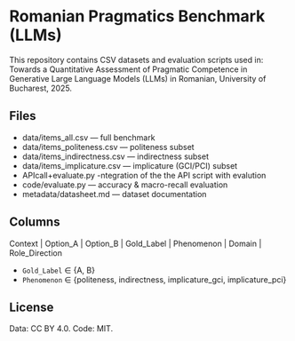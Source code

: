 # Romanian Pragmatics Benchmark (LLMs)

This repository contains CSV datasets and evaluation scripts used in:
Towards a Quantitative Assessment of Pragmatic Competence in Generative Large Language Models (LLMs) in Romanian, University of Bucharest, 2025.

## Files
- data/items_all.csv — full benchmark
- data/items_politeness.csv — politeness subset
- data/items_indirectness.csv — indirectness subset
- data/items_implicature.csv — implicature (GCI/PCI) subset
- APIcall+evaluate.py -ntegration of the the API script with evalution
- code/evaluate.py — accuracy & macro-recall evaluation
- metadata/datasheet.md — dataset documentation

## Columns
Context | Option_A | Option_B | Gold_Label | Phenomenon | Domain | Role_Direction
- `Gold_Label` ∈ {A, B}
- `Phenomenon` ∈ {politeness, indirectness, implicature_gci, implicature_pci}

## License
Data: CC BY 4.0. Code: MIT.
